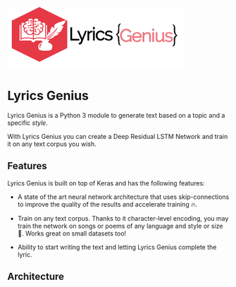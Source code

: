 
![Lyrics Genius](https://github.com/FelipeSulser/Lyrics-Genius/blob/master/assets/LyricsGenius.png)

# Lyrics Genius
Lyrics Genius is a Python 3 module to generate text based on a topic and a specific *style*.

With Lyrics Genius you can create a Deep Residual LSTM Network and train it on any text corpus you wish. 

## Features

Lyrics Genius is built on top of Keras and has the following features:

- A state of the art neural network architecture that uses skip-connections to improve the quality of the results and accelerate training 🔥.

- Train on any text corpus. Thanks to it character-level encoding, you may train the network on songs or poems of any language and style or size 📝. Works great on small datasets too!

- Ability to start writing the text and letting Lyrics Genius complete the lyric.

## Architecture
